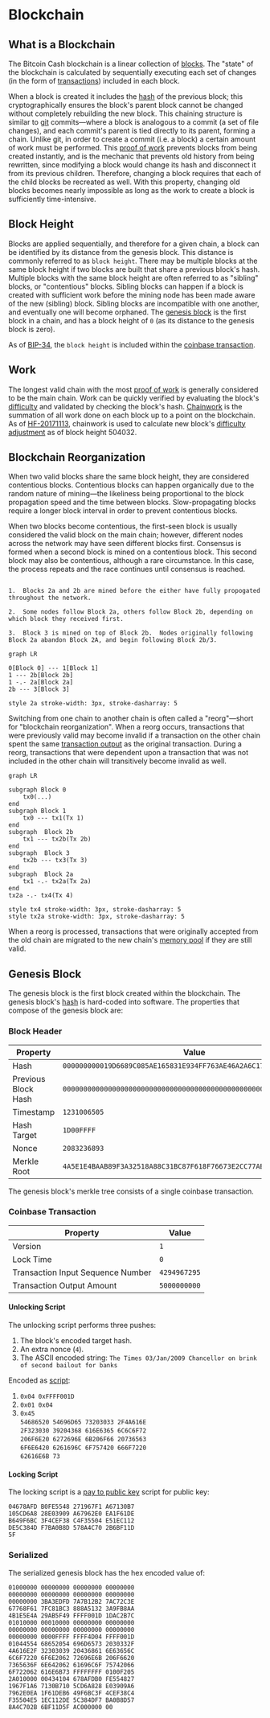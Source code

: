 # Blockchain

## What is a Blockchain

The Bitcoin Cash blockchain is a linear collection of [blocks](/protocol/blockchain/block).
The "state" of the blockchain is calculated by sequentially executing each set of changes (in the form of [transactions](/protocol/blockchain/transaction)) included in each block.

When a block is created it includes the [hash](/protocol/blockchain/hash) of the previous block; this cryptographically ensures the block's parent block cannot be changed without completely rebuilding the new block.
This chaining structure is similar to [git](//git-scm.com) commits&mdash;where a block is analogous to a commit (a set of file changes), and each commit's parent is tied directly to its parent, forming a chain.
Unlike git, in order to create a commit (i.e. a block) a certain amount of work must be performed.
This [proof of work](/protocol/blockchain/proof-of-work) prevents blocks from being created instantly, and is the mechanic that prevents old history from being rewritten, since modifying a block would change its hash and disconnect it from its previous children.
Therefore, changing a block requires that each of the child blocks be recreated as well.
With this property, changing old blocks becomes nearly impossible as long as the work to create a block is sufficiently time-intensive.

## Block Height

Blocks are applied sequentially, and therefore for a given chain, a block can be identified by its distance from the genesis block.
This distance is commonly referred to as `block height`.
There may be multiple blocks at the same block height if two blocks are built that share a previous block's hash.
Multiple blocks with the same block height are often referred to as "sibling" blocks, or "contentious" blocks.
Sibling blocks can happen if a block is created with sufficient work before the mining node has been made aware of the new (sibling) block.
Sibling blocks are incompatible with one another, and eventually one will become orphaned.
The [genesis block](/protocol/blockchain#genesis-block) is the first block in a chain, and has a block height of `0` (as its distance to the genesis block is zero).

As of [BIP-34](/protocol/forks/bip-0034), the `block height` is included within the [coinbase transaction](/protocol/blockchain/block#coinbase-transaction).

## Work

The longest valid chain with the most [proof of work](/protocol/blockchain/proof-of-work) is generally considered to be the main chain.
Work can be quickly verified by evaluating the block's [difficulty](/protocol/blockchain/proof-of-work/difficulty) and validated by checking the block's hash.
[Chainwork](/protocol/blockchain/proof-of-work#chainwork) is the summation of all work done on each block up to a point on the blockchain.
As of [HF-20171113](/protocol/forks/hf-20171113), chainwork is used to calculate new block's [difficulty adjustment](/protocol/blockchain/proof-of-work/difficulty-adjustment-algorithm) as of block height 504032.

## Blockchain Reorganization

When two valid blocks share the same block height, they are considered contentious blocks.
Contentious blocks can happen organically due to the random nature of mining&mdash;the likeliness being proportional to the block propagation speed and the time between blocks.
Slow-propagating blocks require a longer block interval in order to prevent contentious blocks.

When two blocks become contentious, the first-seen block is usually considered the valid block on the main chain; however, different nodes across the network may have seen different blocks first.
Consensus is formed when a second block is mined on a contentious block.
This second block may also be contentious, although a rare circumstance.
In this case, the process repeats and the race continues until consensus is reached.


```diagramLabel

1.  Blocks 2a and 2b are mined before the either have fully propogated throughout the network.

2.  Some nodes follow Block 2a, others follow Block 2b, depending on which block they received first.

3.  Block 3 is mined on top of Block 2b.  Nodes originally following Block 2a abandon Block 2A, and begin following Block 2b/3.

```

```mermaid
graph LR

0[Block 0] --- 1[Block 1]
1 --- 2b[Block 2b]
1 -.- 2a[Block 2a]
2b --- 3[Block 3]

style 2a stroke-width: 3px, stroke-dasharray: 5
```

Switching from one chain to another chain is often called a "reorg"&mdash;short for "blockchain reorganization".
When a reorg occurs, transactions that were previously valid may become invalid if a transaction on the other chain spent the same [transaction output](/protocol/blockchain/transaction#transaction-output) as the original transaction.
During a reorg, transactions that were dependent upon a transaction that was not included in the other chain will transitively become invalid as well.

```mermaid
graph LR

subgraph Block 0
    tx0(...)
end
subgraph Block 1
    tx0 --- tx1(Tx 1)
end
subgraph  Block 2b
    tx1 --- tx2b(Tx 2b)
end
subgraph  Block 3
    tx2b --- tx3(Tx 3)
end
subgraph  Block 2a
    tx1 -.- tx2a(Tx 2a)
end
tx2a -.- tx4(Tx 4)

style tx4 stroke-width: 3px, stroke-dasharray: 5
style tx2a stroke-width: 3px, stroke-dasharray: 5
```

When a reorg is processed, transactions that were originally accepted from the old chain are migrated to the new chain's [memory pool](/protocol/blockchain/memory-pool) if they are still valid.

## Genesis Block

The genesis block is the first block created within the blockchain.
The genesis block's [hash](/protocol/blockchain/hash) is hard-coded into software.
The properties that compose of the genesis block are:

### Block Header

| Property | Value |
| -- | -- |
| Hash | `000000000019D6689C085AE165831E934FF763AE46A2A6C172B3F1B60A8CE26F` | 
| Previous Block Hash | `0000000000000000000000000000000000000000000000000000000000000000` |
| Timestamp | `1231006505` |
| Hash Target | `1D00FFFF` |
| Nonce | `2083236893` |
| Merkle Root | `4A5E1E4BAAB89F3A32518A88C31BC87F618F76673E2CC77AB2127B7AFDEDA33B` |

The genesis block's merkle tree consists of a single coinbase transaction.

### Coinbase Transaction

| Property | Value |
| -- | -- |
| Version | `1` |
| Lock Time | `0` |
| Transaction Input Sequence Number | `4294967295` |
| Transaction Output Amount | `5000000000` |

#### Unlocking Script

The unlocking script performs three pushes:
1. The block's encoded target hash.
2. An extra nonce (`4`).
3. The ASCII encoded string: `The Times 03/Jan/2009 Chancellor on brink of second bailout for banks`

Encoded as [script](/protocol/blockchain/script):

1.    `0x04 0xFFFF001D`
2.    `0x01 0x04`
3.    `0x45`<br/>`54686520 54696D65 73203033 2F4A616E`<br/>`2F323030 39204368 616E6365 6C6C6F72`<br/>`206F6E20 6272696E 6B206F66 20736563`<br/>`6F6E6420 6261696C 6F757420 666F7220`<br/>`62616E6B 73`

#### Locking Script

The locking script is a [pay to public key](/protocol/blockchain/address#pay-to-public-key) script for public key:

    04678AFD B0FE5548 271967F1 A67130B7
    105CD6A8 28E03909 A67962E0 EA1F61DE
    B649F6BC 3F4CEF38 C4F35504 E51EC112
    DE5C384D F7BA0B8D 578A4C70 2B6BF11D
    5F
    
    
### Serialized

The serialized genesis block has the hex encoded value of:

    01000000 00000000 00000000 00000000
    00000000 00000000 00000000 00000000
    00000000 3BA3EDFD 7A7B12B2 7AC72C3E
    67768F61 7FC81BC3 888A5132 3A9FB8AA
    4B1E5E4A 29AB5F49 FFFF001D 1DAC2B7C
    01010000 00010000 00000000 00000000
    00000000 00000000 00000000 00000000
    00000000 0000FFFF FFFF4D04 FFFF001D
    01044554 68652054 696D6573 2030332F
    4A616E2F 32303039 20436861 6E63656C
    6C6F7220 6F6E2062 72696E6B 206F6620
    7365636F 6E642062 61696C6F 75742066
    6F722062 616E6B73 FFFFFFFF 0100F205
    2A010000 00434104 678AFDB0 FE554827
    1967F1A6 7130B710 5CD6A828 E03909A6
    7962E0EA 1F61DEB6 49F6BC3F 4CEF38C4
    F35504E5 1EC112DE 5C384DF7 BA0B8D57
    8A4C702B 6BF11D5F AC000000 00
    